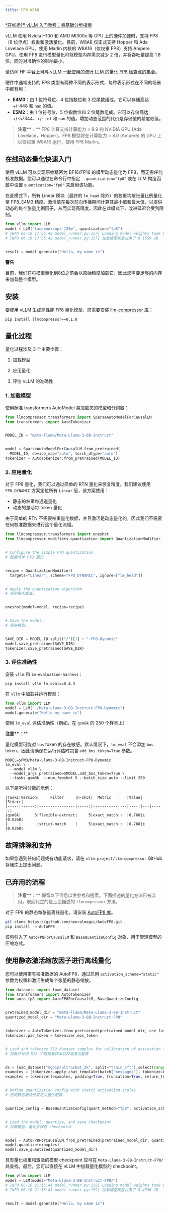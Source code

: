 ```yaml
---
title: FP8 W8A8
---
```


[\*在线运行 vLLM 入门教程：零基础分步指南](https://openbayes.com/console/public/tutorials/rXxb5fZFr29?utm_source=vLLM-CNdoc&utm_medium=vLLM-CNdoc-V1&utm_campaign=vLLM-CNdoc-V1-25ap)

vLLM 使用 Nvidia H100 和 AMD MI300x 等 GPU 上的硬件加速时，支持 FP8（8 位浮点）权重和激活量化。目前，W8A8 仅正式支持 Hopper 和 Ada Lovelace GPU。使用 Marlin 内核的 W8A16（仅权重 FP8）支持 Ampere GPU。使用 FP8 进行模型量化可将模型内存需求减少 2 倍，并将吞吐量提高 1.6 倍，同时对准确性的影响最小。

请访问 HF 平台上[可与 vLLM 一起使用的流行 LLM 的量化 FP8 检查点的集合](https://huggingface.co/collections/neuralmagic/fp8-llms-for-vllm-666742ed2b78b7ac8df13127)。

硬件中通常支持的 FP8 类型有两种不同的表示形式，每种表示形式在不同的场景中都有用：

- **E4M3**：由 1 位符号位、4 位指数位和 3 位尾数组成。它可以存储高达 +/-448 和 `nan` 的值。
- **E5M2**：由 1 位符号位、5 位指数位和 2 位尾数组成。它可以存储高达 +/-57344、+/- `inf` 和 `nan` 的值。增加动态范围的代价是存储值的精度较低。

> **注意\*\***：\*\*
> FP8 计算支持计算能力 > 8.9 的 NVIDIA GPU (Ada Lovelace，Hopper)。FP8 模型将在计算能力 > 8.0 (Ampere) 的 GPU 上以仅权重 W8A16 运行，使用 FP8 Marlin。

## 在线动态量化快速入门

使用 vLLM 可以实现原始精密为 BF16/FP16 的模型动态量化为 FP8，而无需任何校准数据。您可以通过在命令行中指定 `--quantization="fp8"` 或在 LLM 构造函数中设置 `quantization="fp8"` 来启用该功能。

在此模式下，所有 Linear 模块（最终的 `lm_head` 除外）的权重均按张量比例量化至 FP8_E4M3 精度。激活值在每次前向传播期间计算其最小值和最大值，以提供动态的每个张量比例因子，从而实现高精度。因此在此模式下，改进延迟会受到限制。

```python
from vllm import LLM
model = LLM("facebook/opt-125m", quantization="fp8")
# INFO 06-10 17:55:42 model_runner.py:157] Loading model weights took 0.1550 GB
# INFO 06-10 17:55:42 model_runner.py:157] 加载模型权重占用了 0.1550 GB


result = model.generate("Hello, my name is")
```

**警告**

目前，我们在将模型量化到8位之前会以原始精度加载它，因此您需要足够的内存来加载整个模型。

## 安装

要使用 vLLM 生成高性能 FP8 量化模型，您需要安装 [llm-compressor](https://github.com/vllm-project/llm-compressor/) 库：

```plain
pip install llmcompressor==0.1.0
```

## 量化过程

量化过程涉及 3 个主要步骤：

1. 加载模型

2. 应用量化

3. 评估 vLLM 的准确性

### 1. 加载模型

使用标准 transformers AutoModel 类加载您的模型和分词器：

```python
from llmcompressor.transformers import SparseAutoModelForCausalLM
from transformers import AutoTokenizer


MODEL_ID = "meta-llama/Meta-Llama-3-8B-Instruct"


model = SparseAutoModelForCausalLM.from_pretrained(
  MODEL_ID, device_map="auto", torch_dtype="auto")
tokenizer = AutoTokenizer.from_pretrained(MODEL_ID)
```

### 2. 应用量化

对于 FP8 量化，我们可以通过简单的 RTN 量化来恢复精度。我们建议使用 `FP8_DYNAMIC` 方案定位所有 `Linear` 层，该方案使用：

- 静态的权重每通道量化
- 动态的激活每 token 量化

由于简单的 RTN 不需要权重量化数据，并且激活是动态量化的，因此我们不需要任何校准数据来进行这个量化流程。

```python
from llmcompressor.transformers import oneshot
from llmcompressor.modifiers.quantization import QuantizationModifier


# Configure the simple PTQ quantization
# 配置简单 PTQ 量化


recipe = QuantizationModifier(
  targets="Linear", scheme="FP8_DYNAMIC", ignore=["lm_head"])


# Apply the quantization algorithm.
# 应用量化算法。


oneshot(model=model, recipe=recipe)


# Save the model.
# 保存模型。


SAVE_DIR = MODEL_ID.split("/")[1] + "-FP8-Dynamic"
model.save_pretrained(SAVE_DIR)
tokenizer.save_pretrained(SAVE_DIR)
```

### 3. 评估准确性

安装 `vllm` 和 `lm-evaluation-harness`：

```plain
pip install vllm lm_eval==0.4.3
```

在 `vllm` 中加载并运行模型：

```python
from vllm import LLM
model = LLM("./Meta-Llama-3-8B-Instruct-FP8-Dynamic")
model.generate("Hello my name is")
```

使用 `lm_eval` 评估准确性（例如，在 `gsm8k` 的 250 个样本上）：

**注意\*\***：\*\*

量化模型可能对 `bos` token 的存在敏感。默认情况下，`lm_eval` 不会添加 `bos` token，因此请确保在运行评估时包含 `add_bos_token=True` 参数。

```plain
MODEL=$PWD/Meta-Llama-3-8B-Instruct-FP8-Dynamic
lm_eval \
  --model vllm \
  --model_args pretrained=$MODEL,add_bos_token=True \
  --tasks gsm8k  --num_fewshot 5 --batch_size auto --limit 250
```

以下是所得分数的示例：

```plain
|Tasks|Version|     Filter     |n-shot|  Metric   |   |Value|   |Stderr|
|-----|------:|----------------|-----:|-----------|---|----:|---|-----:|
|gsm8k|      3|flexible-extract|     5|exact_match|↑  |0.768|±  |0.0268|
|     |       |strict-match    |     5|exact_match|↑  |0.768|±  |0.0268|
```

## 故障排除和支持

如果您遇到任何问题或有功能请求，请在 `vllm-project/llm-compressor` GitHub 存储库上提出问题。

## 已弃用的流程

> **注意\*\***：\*\*
> 保留以下信息以供参考和搜索。下面描述的量化方法已被弃用，取而代之的是上面描述的 `llmcompressor` 方法。

对于 FP8 的静态每张量离线量化，请安装 [AutoFP8 库](https://github.com/neuralmagic/autofp8)。

```bash
git clone https://github.com/neuralmagic/AutoFP8.git
pip install -e AutoFP8
```

该包引入了 `AutoFP8ForCausalLM` 和 `BaseQuantizeConfig` 对象，用于管理模型的压缩方式。

## 使用静态激活缩放因子进行离线量化

您可以使用带有校准数据的 AutoFP8，通过启用 `activation_scheme="static"` 参数为权重和激活生成每个张量的静态缩放。

```python
from datasets import load_dataset
from transformers import AutoTokenizer
from auto_fp8 import AutoFP8ForCausalLM, BaseQuantizeConfig


pretrained_model_dir = "meta-llama/Meta-Llama-3-8B-Instruct"
quantized_model_dir = "Meta-Llama-3-8B-Instruct-FP8"


tokenizer = AutoTokenizer.from_pretrained(pretrained_model_dir, use_fast=True)
tokenizer.pad_token = tokenizer.eos_token


# Load and tokenize 512 dataset samples for calibration of activation scales
# 加载并标记 512 个数据集样本以校准激活量表


ds = load_dataset("mgoin/ultrachat_2k", split="train_sft").select(range(512))
examples = [tokenizer.apply_chat_template(batch["messages"], tokenize=False) for batch in ds]
examples = tokenizer(examples, padding=True, truncation=True, return_tensors="pt").to("cuda")


# Define quantization config with static activation scales
# 使用静态激活尺度定义量化配置


quantize_config = BaseQuantizeConfig(quant_method="fp8", activation_scheme="static")


# Load the model, quantize, and save checkpoint
# 加载模型、量化并保存 checkpoint


model = AutoFP8ForCausalLM.from_pretrained(pretrained_model_dir, quantize_config)
model.quantize(examples)
model.save_quantized(quantized_model_dir)
```

具有量化权重和激活的模型 checkpoint 应可在 `Meta-Llama-3-8B-Instruct-FP8/` 处查找。最后，您可以直接在 vLLM 中加载量化模型的 checkpoint。

```python
from vllm import LLM
model = LLM(model="Meta-Llama-3-8B-Instruct-FP8/")
# INFO 06-10 21:15:41 model_runner.py:159] Loading model weights took 8.4596 GB
# INFO 06-10 21:15:41 model_runner.py:159] 加载模型权重占用了 8.4596 GB


result = model.generate("Hello, my name is")
```

